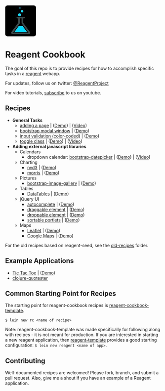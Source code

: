 ![Reagent-Project](logo-rounded.jpg)

# Reagent Cookbook

The goal of this repo is to provide recipes for how to accomplish specific tasks in a [reagent](https://github.com/reagent-project/reagent) webapp.

For updates, follow us on twitter: [@ReagentProject](https://twitter.com/ReagentProject)

For video tutorials, [subscribe](https://www.youtube.com/channel/UC1UP5LiNNNf0a45dA9eDA0Q) to us on youtube.

## Recipes

* __General Tasks__
    * [adding a page](https://github.com/reagent-project/reagent-cookbook/tree/master/recipes/adding-a-page) | ([Demo](http://rc-adding-a-page2.s3-website-us-west-1.amazonaws.com/)) | ([Video](https://www.youtube.com/watch?v=D7uwDUUngy0))
	* [bootstrap modal window](https://github.com/reagent-project/reagent-cookbook/tree/master/recipes/bootstrap-modal) | ([Demo](http://rc-bootstrap-modal.s3-website-us-west-1.amazonaws.com/))
    * [input validation (color-coded)](https://github.com/reagent-project/reagent-cookbook/tree/master/recipes/input-validation) | ([Demo](http://rc-input-validation.s3-website-us-west-1.amazonaws.com/))
	* [toggle class](https://github.com/reagent-project/reagent-cookbook/tree/master/recipes/toggle-class) | ([Demo](http://rc-toggle-class2.s3-website-us-west-1.amazonaws.com/)) | ([Video](https://www.youtube.com/watch?v=WcMrLhW20zg))
* __Adding external javascript libraries__
    * Calendars
        * dropdown calendar: [bootstrap-datepicker](https://github.com/reagent-project/reagent-cookbook/tree/master/recipes/bootstrap-datepicker) | ([Demo](http://rc-bootstrap-datepicker2.s3-website-us-west-1.amazonaws.com/)) | ([Video](https://www.youtube.com/watch?v=kSzb8YHZV9Q))
	* Charting
        * [nvd3](https://github.com/reagent-project/reagent-cookbook/tree/master/recipes/nvd3) | ([Demo](http://rc-nvd3.s3-website-us-west-1.amazonaws.com/))
        * [morris](https://github.com/reagent-project/reagent-cookbook/tree/master/recipes/morris) | ([Demo](http://rc-morris2.s3-website-us-west-1.amazonaws.com/))
    * Pictures
	    * [bootstrap-image-gallery](https://github.com/reagent-project/reagent-cookbook/tree/master/recipes/bootstrap-image-gallery) | ([Demo](http://rc-bootstrap-image-gallery.s3-website-us-west-1.amazonaws.com/))
    * Tables
        * [DataTables](https://github.com/reagent-project/reagent-cookbook/tree/master/recipes/data-tables) | ([Demo](http://rc-data-tables2.s3-website-us-west-1.amazonaws.com/))
    * jQuery UI
        * [autocomplete](https://github.com/reagent-project/reagent-cookbook/tree/master/recipes/autocomplete) | ([Demo](http://rc-autocomplete2.s3-website-us-west-1.amazonaws.com/))
        * [draggable element](https://github.com/reagent-project/reagent-cookbook/tree/master/recipes/draggable) | ([Demo](http://rc-draggable2.s3-website-us-west-1.amazonaws.com/))
        * [droppable element](https://github.com/reagent-project/reagent-cookbook/tree/master/recipes/droppable) | ([Demo](http://rc-droppable2.s3-website-us-west-1.amazonaws.com/))
        * [sortable portlets](https://github.com/reagent-project/reagent-cookbook/tree/master/recipes/sortable-portlets) | ([Demo](http://rc-sortable-portlets2.s3-website-us-west-1.amazonaws.com/))
    * Maps
        * [Leaflet](https://github.com/reagent-project/reagent-cookbook/tree/master/recipes/leaflet) | ([Demo](http://rc-leaflet2.s3-website-us-west-1.amazonaws.com/))
        * [Google Maps](https://github.com/reagent-project/reagent-cookbook/tree/master/recipes/google-maps) | ([Demo](http://rc-google-maps2.s3-website-us-west-1.amazonaws.com/))

For the old recipes based on reagent-seed, see the [old-recipes](https://github.com/reagent-project/reagent-cookbook/tree/master/old-recipes) folder.

## Example Applications

* [Tic Tac Toe](https://github.com/gadfly361/reagent-tic-tac-toe) | ([Demo](http://rc-tic-tac-toe.s3-website-us-west-1.amazonaws.com/))
* [clojure-quotester](https://github.com/philjackson/clojure-quotester) 

## Common Starting Point for Recipes

The starting point for reagent-cookbook recipes is [reagent-cookbook-template](https://github.com/gadfly361/reagent-cookbook-template).

```
$ lein new rc <name of recipe>
```

Note: reagent-cookbook-template was made specifically for following along with recipes - it is not meant for production.  If you are interested in starting a new reagent application, then [reagent-template](https://github.com/reagent-project/reagent-template) provides a good starting configuration: `$ lein new reagent <name of app>`.

## Contributing

Well-documented recipes are welcomed!  Please fork, branch, and submit a pull request.  Also, give me a shout if you have an example of a Reagent application.
